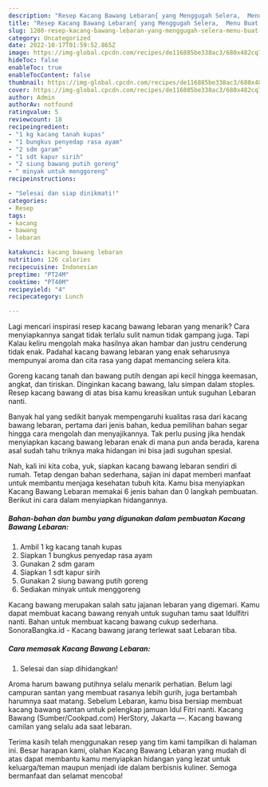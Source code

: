 ```yaml
---
description: "Resep Kacang Bawang Lebaran{ yang Menggugah Selera,  Menu Buat lebaran"
title: "Resep Kacang Bawang Lebaran{ yang Menggugah Selera,  Menu Buat lebaran"
slug: 1280-resep-kacang-bawang-lebaran-yang-menggugah-selera-menu-buat-lebaran
category: Uncategorized
date: 2022-10-17T01:59:52.865Z
image: https://img-global.cpcdn.com/recipes/de116885be338ac3/680x482cq70/kacang-bawang-lebaran-foto-resep-utama.jpg
hideToc: false
enableToc: true
enableTocContent: false
thumbnail: https://img-global.cpcdn.com/recipes/de116885be338ac3/680x482cq70/kacang-bawang-lebaran-foto-resep-utama.jpg
cover: https://img-global.cpcdn.com/recipes/de116885be338ac3/680x482cq70/kacang-bawang-lebaran-foto-resep-utama.jpg
author: Admin
authorAv: notfound
ratingvalue: 5
reviewcount: 18
recipeingredient:
- "1 kg kacang tanah kupas"
- "1 bungkus penyedap rasa ayam"
- "2 sdm garam"
- "1 sdt kapur sirih"
- "2 siung bawang putih goreng"
- " minyak untuk menggoreng"
recipeinstructions:

- "Selesai dan siap dinikmati!"
categories:
- Resep
tags:
- kacang
- bawang
- lebaran

katakunci: kacang bawang lebaran 
nutrition: 126 calories
recipecuisine: Indonesian
preptime: "PT24M"
cooktime: "PT40M"
recipeyield: "4"
recipecategory: Lunch

---
```



Lagi mencari inspirasi resep kacang bawang lebaran yang menarik? Cara menyiapkannya sangat tidak terlalu sulit namun tidak gampang juga. Tapi Kalau keliru mengolah maka hasilnya akan hambar dan justru cenderung tidak enak. Padahal kacang bawang lebaran yang enak seharusnya mempunyai aroma dan cita rasa yang dapat memancing selera kita.


Goreng kacang tanah dan bawang putih dengan api kecil hingga keemasan, angkat, dan tiriskan. Dinginkan kacang bawang, lalu simpan dalam stoples. Resep kacang bawang di atas bisa kamu kreasikan untuk suguhan Lebaran nanti.

Banyak hal yang sedikit banyak mempengaruhi kualitas rasa dari kacang bawang lebaran, pertama dari jenis bahan, kedua pemilihan bahan segar hingga cara mengolah dan menyajikannya. Tak perlu pusing jika hendak menyiapkan kacang bawang lebaran enak di mana pun anda berada, karena asal sudah tahu triknya maka hidangan ini bisa jadi suguhan spesial.


Nah, kali ini kita coba, yuk, siapkan kacang bawang lebaran sendiri di rumah. Tetap dengan bahan sederhana, sajian ini dapat memberi manfaat untuk membantu menjaga kesehatan tubuh kita. Kamu bisa menyiapkan Kacang Bawang Lebaran memakai 6 jenis bahan dan 0 langkah pembuatan. Berikut ini cara dalam menyiapkan hidangannya.

<!--inarticleads1-->

##### Bahan-bahan dan bumbu yang digunakan dalam pembuatan Kacang Bawang Lebaran:

1. Ambil 1 kg kacang tanah kupas
1. Siapkan 1 bungkus penyedap rasa ayam
1. Gunakan 2 sdm garam
1. Siapkan 1 sdt kapur sirih
1. Gunakan 2 siung bawang putih goreng
1. Sediakan  minyak untuk menggoreng


Kacang bawang merupakan salah satu jajanan lebaran yang digemari. Kamu dapat membuat kacang bawang renyah untuk suguhan tamu saat Idulfitri nanti. Bahan untuk membuat kacang bawang cukup sederhana. SonoraBangka.id - Kacang bawang jarang terlewat saat Lebaran tiba. 

<!--inarticleads2-->

##### Cara memasak Kacang Bawang Lebaran:


1. Selesai dan siap dihidangkan!

Aroma harum bawang putihnya selalu menarik perhatian. Belum lagi campuran santan yang membuat rasanya lebih gurih, juga bertambah harumnya saat matang. Sebelum Lebaran, kamu bisa bersiap membuat kacang bawang santan untuk pelengkap jamuan Idul Fitri nanti. Kacang Bawang (Sumber/Cookpad.com) HerStory, Jakarta —. Kacang bawang camilan yang selalu ada saat lebaran. 

Terima kasih telah menggunakan resep yang tim kami tampilkan di halaman ini. Besar harapan kami, olahan Kacang Bawang Lebaran yang mudah di atas dapat membantu kamu menyiapkan hidangan yang lezat untuk keluarga/teman maupun menjadi ide dalam berbisnis kuliner. Semoga bermanfaat dan selamat mencoba!
